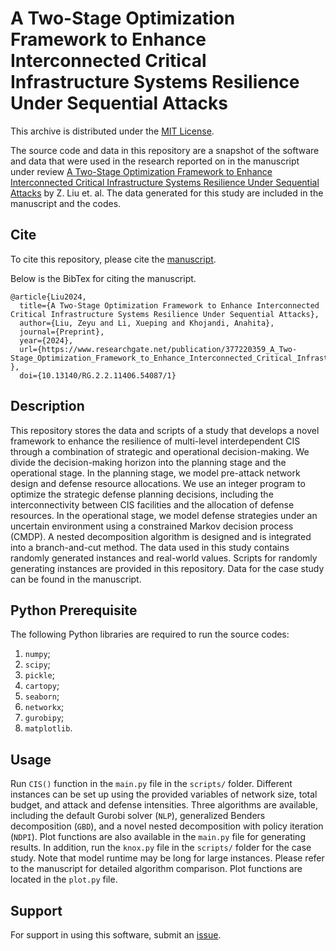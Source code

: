 # A Two-Stage Optimization Framework to Enhance Interconnected Critical Infrastructure Systems Resilience Under Sequential Attacks

This archive is distributed under the [MIT License](LICENSE).

The source code and data in this repository are a snapshot of the software and data
that were used in the research reported on in the manuscript under review 
[A Two-Stage Optimization Framework to Enhance Interconnected Critical Infrastructure Systems Resilience Under Sequential Attacks](https://www.researchgate.net/publication/377220359_A_Two-Stage_Optimization_Framework_to_Enhance_Interconnected_Critical_Infrastructure_Systems_Resilience_Under_Sequential_Attacks) by Z. Liu et. al. The data generated for this study are included in the manuscript and the codes.

## Cite

To cite this repository, please cite the [manuscript](https://www.researchgate.net/publication/377220359_A_Two-Stage_Optimization_Framework_to_Enhance_Interconnected_Critical_Infrastructure_Systems_Resilience_Under_Sequential_Attacks).

Below is the BibTex for citing the manuscript.

```
@article{Liu2024,
  title={A Two-Stage Optimization Framework to Enhance Interconnected Critical Infrastructure Systems Resilience Under Sequential Attacks},
  author={Liu, Zeyu and Li, Xueping and Khojandi, Anahita},
  journal={Preprint},
  year={2024},
  url={https://www.researchgate.net/publication/377220359_A_Two-Stage_Optimization_Framework_to_Enhance_Interconnected_Critical_Infrastructure_Systems_Resilience_Under_Sequential_Attacks}
},
  doi={10.13140/RG.2.2.11406.54087/1}
```

## Description

This repository stores the data and scripts of a study that develops a novel framework to enhance the resilience of multi-level interdependent CIS through a combination of strategic and operational decision-making. We divide the decision-making horizon into the planning stage and the operational stage. In the planning stage, we model pre-attack network design and defense resource allocations. We use an integer program to optimize the strategic defense planning decisions, including the interconnectivity between CIS facilities and the allocation of defense resources. In the operational stage, we model defense strategies under an uncertain environment using a constrained Markov decision process (CMDP). A nested decomposition algorithm is designed and is integrated into a branch-and-cut method. The data used in this study contains randomly generated instances and real-world values. Scripts for randomly generating instances are provided in this repository. Data for the case study can be found in the manuscript.


## Python Prerequisite

The following Python libraries are required to run the source codes:
1. `numpy`;
2. `scipy`;
3. `pickle`;
4. `cartopy`;
5. `seaborn`;
6. `networkx`;
7. `gurobipy`;
8. `matplotlib`.


## Usage

Run `CIS()` function in the `main.py` file in the `scripts/` folder. Different instances can be set up using the provided variables of network size, total budget, and attack and defense intensities. Three algorithms are available, including the default Gurobi solver (`NLP`), generalized Benders decomposition (`GBD`), and a novel nested decomposition with policy iteration (`NDPI`). Plot functions are also available in the `main.py` file for generating results. In addition, run the `knox.py` file in the `scripts/` folder for the case study. Note that model runtime may be long for large instances. Please refer to the manuscript for detailed algorithm comparison. Plot functions are located in the `plot.py` file.


## Support

For support in using this software, submit an
[issue](https://github.com/Louisliuzy/Two-Stage_Optimization_for_CIS_Resilience/issues/new).
